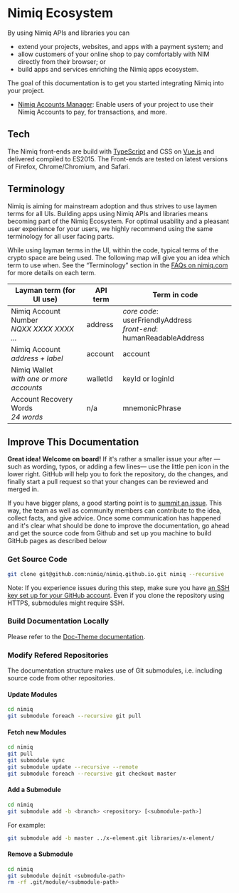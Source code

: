 # Nimiq Ecosystem

By using Nimiq APIs and libraries you can
- extend your projects, websites, and apps with a payment system; and
- allow customers of your online shop to pay comfortably with NIM directly from their browser; or
- build apps and services enriching the Nimiq apps ecosystem.

The goal of this documentation is to get you started integrating Nimiq into your project.

[//]: Sven (add checkout plugin)
[//]: Sven (add cashlink js lib)
[//]: Sven (secondary: add nimiq style)
[//]: Sven (secondary: add wallet file format)

- [Nimiq Accounts Manager](accounts): Enable users of your project to use their Nimiq Accounts to pay, for transactions, and more.

## Tech

[//]: Soeren (what version of TS, CSS, Vue do we official support/require?)
[//]: Soeren (confirm ES2015 - had a look at tsconfig, but not sure)
[//]: Soeren (I use Chromium, somebody else? Is it offical?)
[//]: Soeren (More browsers? Add versions?)

The Nimiq front-ends are build with
[TypeScript](https://www.typescriptlang.org/) and CSS on [Vue.js](https://vuejs.org/)
and delivered compiled to ES2015.
The Front-ends are tested on latest versions of Firefox, Chrome/Chromium, and Safari.

[//]: Sven (Paragraph on why TypeScript)
[//]: Sven (Paragraph on why Vue.js)

## Terminology

Nimiq is aiming for mainstream adoption and thus strives to use laymen terms for all UIs.
Building apps using Nimiq APIs and libraries means becoming part of the Nimiq Ecosystem.
For optimal usability and a pleasant user experience for your users,
we highly recommend using the same terminology for all user facing parts.

While using layman terms in the UI, within the code, typical terms of the crypto space are being used.
The following map will give you an idea which term to use when.
See the “Terminology” section in the [FAQs on nimiq.com](nimiq.com/#faq) for more details on each term.

| Layman term (for UI use)                       | API term | Term in code
|------------------------------------------------|----------|---
| Nimiq Account Number <br> _NQXX XXXX XXXX ..._ | address  | _core code_: userFriendlyAddress <br> _front-end_: humanReadableAddress
| Nimiq Account <br> _address + label_           | account  | account
| Nimiq Wallet <br> _with one or more accounts_  | walletId | keyId or loginId
| Account Recovery Words <br> _24 words_         | n/a      | mnemonicPhrase

## Improve This Documentation

**Great idea! Welcome on board!**
If it's rather a smaller issue your after
&mdash;such as wording, typos, or adding a few lines&mdash;
use the little pen icon in the lower right.
GitHub will help you to fork the repository, do the changes,
and finally start a pull request so that your changes can be reviewed and merged in.

If you have bigger plans, a good starting point is to
[summit an issue](https://github.com/nimiq/nimiq.github.io/issues).
This way, the team as well as community members can contribute to the idea, collect facts, and give advice.
Once some communication has happened and it's clear what should be done to improve the documentation,
go ahead and get the source code from Github and set up you machine to build GitHub pages as described below

### Get Source Code

```bash
git clone git@github.com:nimiq/nimiq.github.io.git nimiq --recursive
```

Note: If you experience issues during this step, make sure you have
[an SSH key set up for your GitHub account](https://help.github.com/articles/adding-a-new-ssh-key-to-your-github-account/).
Even if you clone the repository using HTTPS, submodules might require SSH.

### Build Documentation Locally

Please refer to the [Doc-Theme documentation](meta/doc-theme/#installation).

### Modify Refered Repositories

The documentation structure makes use of Git submodules, i.e. including source code from other repositories.

#### Update Modules

```bash
cd nimiq
git submodule foreach --recursive git pull
```

#### Fetch new Modules

```bash
cd nimiq
git pull
git submodule sync
git submodule update --recursive --remote
git submodule foreach --recursive git checkout master
```

#### Add a Submodule

```bash
cd nimiq
git submodule add -b <branch> <repository> [<submodule-path>]
```
For example:
```bash
git submodule add -b master ../x-element.git libraries/x-element/
```

#### Remove a Submodule

```bash
cd nimiq
git submodule deinit <submodule-path>
rm -rf .git/module/<submodule-path>
```
